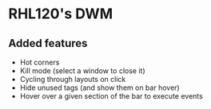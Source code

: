 # RHL120's DWM
## Added features
- Hot corners
- Kill mode (select a window to close it)
- Cycling through layouts on click
- Hide unused tags (and show them on bar hover)
- Hover over a given section of the bar to execute events
